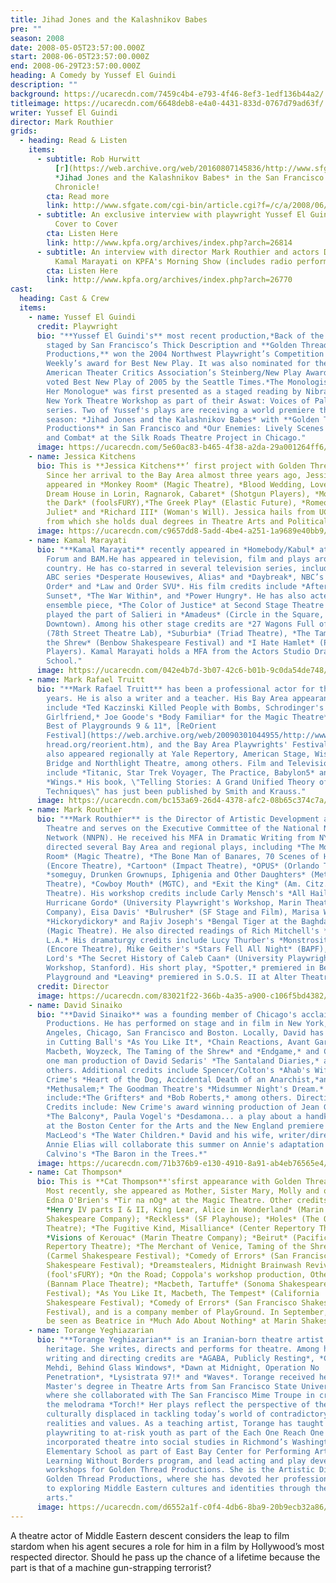 ```yaml
---
title: Jihad Jones and the Kalashnikov Babes
pre: ""
season: 2008
date: 2008-05-05T23:57:00.000Z
start: 2008-06-05T23:57:00.000Z
end: 2008-06-29T23:57:00.000Z
heading: A Comedy by Yussef El Guindi
description: ""
background: https://ucarecdn.com/7459c4b4-e793-4f46-8ef3-1edf136b44a2/
titleimage: https://ucarecdn.com/6648deb8-e4a0-4431-833d-0767d79ad63f/
writer: Yussef El Guindi
director: Mark Routhier
grids:
  - heading: Read & Listen
    items:
      - subtitle: Rob Hurwitt
          [r](https://web.archive.org/web/20160807145836/http://www.sfgate.com/cgi-bin/article.cgi?f=/c/a/2008/06/09/DD3D114O40.DTL)eviews
          *Jihad Jones and the Kalashnikov Babes* in the San Francisco
          Chronicle!
        cta: Read more
        link: http://www.sfgate.com/cgi-bin/article.cgi?f=/c/a/2008/06/09/DD3D114O40.DTL
      - subtitle: An exclusive interview with playwright Yussef El Guindi on KPFA's
          Cover to Cover
        cta: Listen Here
        link: http://www.kpfa.org/archives/index.php?arch=26814
      - subtitle: An interview with director Mark Routhier and actors David Sinaiko and
          Kamal Marayati on KPFA's Morning Show (includes radio performance!)
        cta: Listen Here
        link: http://www.kpfa.org/archives/index.php?arch=26770
cast:
  heading: Cast & Crew
  items:
    - name: Yussef El Guindi
      credit: Playwright
      bio: "**Yussef El Guindi's** most recent production,*Back of the Throat*, first
        staged by San Francisco’s Thick Description and **Golden Thread
        Productions,** won the 2004 Northwest Playwright’s Competition and LA
        Weekly’s award for Best New Play. It was also nominated for the 2006
        American Theater Critics Association’s Steinberg/New Play Award, and was
        voted Best New Play of 2005 by the Seattle Times.*The Monologist Suffers
        Her Monologue* was first presented as a staged reading by Nibras and the
        New York Theatre Workshop as part of their Aswat: Voices of Palestine
        series. Two of Yussef's plays are receiving a world premiere this
        season: *Jihad Jones and the Kalashnikov Babes* with **Golden Thread
        Productions** in San Francisco and *Our Enemies: Lively Scenes of Love
        and Combat* at the Silk Roads Theatre Project in Chicago."
      image: https://ucarecdn.com/5e60ac83-b465-4f38-a2da-29a001264ff6/
    - name: Jessica Kitchens
      bio: This is **Jessica Kitchens**’ first project with Golden Thread Productions.
        Since her arrival to the Bay Area almost three years ago, Jessica has
        appeared in *Monkey Room* (Magic Theatre), *Blood Wedding, Love is a
        Dream House in Lorin, Ragnarok, Cabaret* (Shotgun Players), *Monster in
        the Dark* (foolsFURY),*The Greek Play* (Elastic Future), *Romeo &
        Juliet* and *Richard III* (Woman's Will). Jessica hails from UC Davis,
        from which she holds dual degrees in Theatre Arts and Political Theory.
      image: https://ucarecdn.com/c9657dd8-5add-4be4-a251-1a9689e40bb9/
    - name: Kamal Marayati
      bio: "**Kamal Marayati** recently appeared in *Homebody/Kabul* at the Mark Taper
        Forum and BAM.He has appeared in television, film and plays around the
        country. He has co-starred in several television series, including the
        ABC series *Desperate Housewives, Alias* and *Daybreak*, NBC’s *Law and
        Order* and *Law and Order SVU*. His film credits include *After the
        Sunset*, *The War Within*, and *Power Hungry*. He has also acted in the
        ensemble piece, *The Color of Justice* at Second Stage Theatre and
        played the part of Salieri in *Amadeus* (Circle in the Square,
        Downtown). Among his other stage credits are *27 Wagons Full of Cotton*
        (78th Street Theatre Lab), *Suburbia* (Triad Theatre), *The Taming of
        the Shrew* (Benbow Shakespeare Festival) and *I Hate Hamlet* (Palo Alto
        Players). Kamal Marayati holds a MFA from the Actors Studio Drama
        School."
      image: https://ucarecdn.com/042e4b7d-3b07-42c6-b01b-9c0da54de748/
    - name: Mark Rafael Truitt
      bio: "**Mark Rafael Truitt** has been a professional actor for the past 25
        years. He is also a writer and a teacher. His Bay Area appearances
        include *Ted Kaczinski Killed People with Bombs, Schrodinger's
        Girlfriend,* Joe Goode's *Body Familiar* for the Magic Theatre*, The
        Best of Playgrounds 9 & 11*, [ReOrient
        Festival](https://web.archive.org/web/20090301044955/http://www.goldent\
        hread.org/reorient.htm), and the Bay Area Playwrights' Festival. He has
        also appeared regionally at Yale Repertory, American Stage, Wisdom
        Bridge and Northlight Theatre, among others. Film and Television credits
        include *Titanic, Star Trek Voyager, The Practice, Babylon5* and
        *Wings.* His book, \"Telling Stories: A Grand Unified Theory of Acting
        Techniques\" has just been published by Smith and Krauss."
      image: https://ucarecdn.com/bc153a69-26d4-4378-afc2-08b65c374c7a/
    - name: Mark Routhier
      bio: "**Mark Routhier** is the Director of Artistic Development at the Magic
        Theatre and serves on the Executive Committee of the National New Play
        Network (NNPN). He received his MFA in Dramatic Writing from NYU. He has
        directed several Bay Area and regional plays, including *The Monkey
        Room* (Magic Theatre), *The Bone Man of Banares, 70 Scenes of Halloween*
        (Encore Theatre), *Cartoon* (Impact Theatre), *OPUS* (Orlando Theatre),
        *someguy, Drunken Grownups, Iphigenia and Other Daughters* (Mettle
        Theatre), *Cowboy Mouth* (MGTC), and *Exit the King* (Am. Citz.
        Theatre). His workshop credits include Carly Mensch's *All Hail
        Hurricane Gordo* (University Playwright's Workshop, Marin Theatre
        Company), Eisa Davis' *Bulrusher* (SF Stage and Film), Marisa Wegrzyn's
        *Hickorydickory* and Rajiv Joseph's *Bengal Tiger at the Baghdad Zoo*
        (Magic Theatre). He also directed readings of Rich Mitchell's *Brecht in
        L.A.* His dramaturgy credits include Lucy Thurber's *Monstrosity*
        (Encore Theatre), Mike Geither's *Stars Fell All Night* (BAPF), Tim
        Lord's *The Secret History of Caleb Caan* (University Playwright's
        Workshop, Stanford). His short play, *Spotter,* premiered in Best of
        Playground and *Leaving* premiered in S.O.S. II at Alter Theatre."
      credit: Director
      image: https://ucarecdn.com/83021f22-366b-4a35-a900-c106f5bd4382/
    - name: David Sinaiko
      bio: "**David Sinaiko** was a founding member of Chicago's acclaimed New Crime
        Productions. He has performed on stage and in film in New York, Los
        Angeles, Chicago, San Francisco and Boston. Locally, David has appeared
        in Cutting Ball's *As You Like It*, *Chain Reactions, Avant Gardarama,
        Macbeth, Woyzeck, The Taming of the Shrew* and *Endgame,* and C.A.F.E.'s
        one man production of David Sedaris' *The Santaland Diaries,* among
        others. Additional credits include Spencer/Colton's *Ahab's Wife;* New
        Crime's *Heart of the Dog, Accidental Death of an Anarchist,*and
        *Methusalem;* The Goodman Theatre's *Midsummer Night's Dream.* Films
        include:*The Grifters* and *Bob Roberts,* among others. Directing
        Credits include: New Crime's award winning production of Jean Genet's
        *The Balcony*, Paula Vogel's *Desdamona... a play about a handkerchief*
        at the Boston Center for the Arts and the New England premiere of Wendy
        MacLeod's *The Water Children.* David and his wife, writer/director
        Annie Elias will collaborate this summer on Annie's adaptation of Italo
        Calvino's *The Baron in the Trees.*"
      image: https://ucarecdn.com/71b376b9-e130-4910-8a91-ab4eb76565e4/
    - name: Cat Thompson*
      bio: This is **Cat Thompson**'sfirst appearance with Golden Thread Productions.
        Most recently, she appeared as Mother, Sister Mary, Molly and others in
        Edna O'Brien's *Tir na nOg* at the Magic Theatre. Other credits include
        *Henry IV parts I & II, King Lear, Alice in Wonderland* (Marin
        Shakespeare Company); *Reckless* (SF Playhouse); *Holes* (The Orpheum
        Theatre); *The Fugitive Kind, Misalliance* (Center Repertory Theatre);
        *Visions of Kerouac* (Marin Theatre Company); *Beirut* (Pacific
        Repertory Theatre); *The Merchant of Venice, Taming of the Shrew*
        (Carmel Shakespeare Festival); *Comedy of Errors* (San Francisco
        Shakespeare Festival); *Dreamstealers, Midnight Brainwash Revival*
        (fool'sFURY); *On the Road; Coppola's workshop production, Othello*
        (Bannam Place Theatre); *Macbeth, Tartuffe* (Sonoma Shakespeare
        Festival); *As You Like It, Macbeth, The Tempest* (California
        Shakespeare Festival); *Comedy of Errors* (San Francisco Shakespeare
        Festival), and is a company member of PlayGround. In September, she can
        be seen as Beatrice in *Much Ado About Nothing* at Marin Shakespeare.
    - name: Torange Yeghiazarian
      bio: "**Torange Yeghiazarian** is an Iranian-born theatre artist of Armenian
        heritage. She writes, directs and performs for theatre. Among her
        writing and directing credits are *AGABA, Publicly Resting*, *Call Me
        Mehdi, Behind Glass Windows*, *Dawn at Midnight, Operation No
        Penetration*, *Lysistrata 97!* and *Waves*. Torange received her
        Master's degree in Theatre Arts from San Francisco State University
        where she collaborated with The San Francisco Mime Troupe in creating
        the melodrama *Torch!* Her plays reflect the perspective of the
        culturally displaced in tackling today’s world of contradictory
        realities and values. As a teaching artist, Torange has taught
        playwriting to at-risk youth as part of the Each One Reach One program,
        incorporated theatre into social studies in Richmond’s Washington
        Elementary School as part of East Bay Center for Performing Arts’
        Learning Without Borders program, and lead acting and play development
        workshops for Golden Thread Productions. She is the Artistic Director of
        Golden Thread Productions, where she has devoted her professional life
        to exploring Middle Eastern cultures and identities through theatre
        arts."
      image: https://ucarecdn.com/d6552a1f-c0f4-4db6-8ba9-20b9ecb32a86/
---
```

A theatre actor of Middle Eastern descent considers the leap to film stardom when his agent secures a role for him in a film by Hollywood’s most respected director. Should he pass up the chance of a lifetime because the part is that of a machine gun-strapping terrorist?
